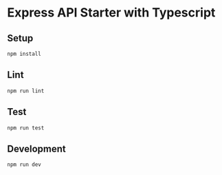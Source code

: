 # Express API Starter with Typescript
## Setup

```
npm install
```

## Lint

```
npm run lint
```

## Test

```
npm run test
```

## Development

```
npm run dev
```
